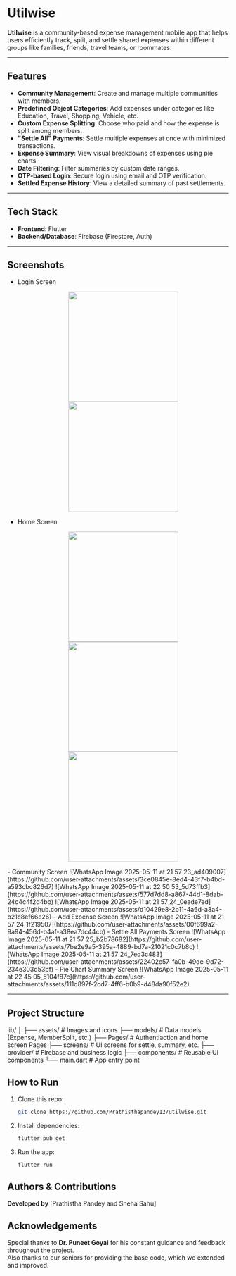 # Utilwise

**Utilwise** is a community-based expense management mobile app that helps users efficiently track, split, and settle shared expenses within different groups like families, friends, travel teams, or roommates.

---

## Features

- **Community Management**: Create and manage multiple communities with members.
- **Predefined Object Categories**: Add expenses under categories like Education, Travel, Shopping, Vehicle, etc.
- **Custom Expense Splitting**: Choose who paid and how the expense is split among members.
- **"Settle All" Payments**: Settle multiple expenses at once with minimized transactions.
- **Expense Summary**: View visual breakdowns of expenses using pie charts.
- **Date Filtering**: Filter summaries by custom date ranges.
- **OTP-based Login**: Secure login using email and OTP verification.
- **Settled Expense History**: View a detailed summary of past settlements.

---

## Tech Stack

- **Frontend**: Flutter
- **Backend/Database**: Firebase (Firestore, Auth)

---

## Screenshots
- Login Screen
  <p align="center">
  <img src="https://github.com/user-attachments/assets/02967631-78d8-4997-b07c-22603e58d004" width="250"/>
  <img src="https://github.com/user-attachments/assets/736e1a69-cd6c-4f6a-86fd-c236af919a49" width="250"/>
 </p>
 
- Home Screen
  <p align="center">
  <img src="https://github.com/user-attachments/assets/b9b0a063-c18d-43e6-b25e-9b2d78b809fc" width="250"/>
  <img src="https://github.com/user-attachments/assets/a689b80e-6a96-40cd-9699-453820e72b4e" width="250"/>
  <img src="https://github.com/user-attachments/assets/31e0473c-16d0-46c2-b3e3-63cbf9dec704" width="250"/>
 </p>
- Community Screen
  ![WhatsApp Image 2025-05-11 at 21 57 23_ad409007](https://github.com/user-attachments/assets/3ce0845e-8ed4-43f7-b4bd-a593cbc826d7)
  ![WhatsApp Image 2025-05-11 at 22 50 53_5d73ffb3](https://github.com/user-attachments/assets/577d7dd8-a867-44d1-8dab-24c4c4f2d4bb)
  ![WhatsApp Image 2025-05-11 at 21 57 24_0eade7ed](https://github.com/user-attachments/assets/d10429e8-2b11-4a6d-a3a4-b21c8ef66e26)
- Add Expense Screen
 ![WhatsApp Image 2025-05-11 at 21 57 24_1f219507](https://github.com/user-attachments/assets/00f699a2-9a94-456d-b4af-a38ea7dc44cb)
- Settle All Payments Screen
  ![WhatsApp Image 2025-05-11 at 21 57 25_b2b78682](https://github.com/user-attachments/assets/7be2e9a5-395a-4889-bd7a-21021c0c7b8c)
  ![WhatsApp Image 2025-05-11 at 21 57 24_7ed3c483](https://github.com/user-attachments/assets/22402c57-fa0b-49de-9d72-234e303d53bf)
- Pie Chart Summary Screen
  ![WhatsApp Image 2025-05-11 at 22 45 05_5104f87c](https://github.com/user-attachments/assets/111d897f-2cd7-4ff6-b0b9-d48da90f52e2)

---

## Project Structure
lib/
│
├── assets/ # Images and icons
├── models/ # Data models (Expense, MemberSplit, etc.)
├── Pages/ # Authentiaction and home screen Pages
├── screens/ # UI screens for settle, summary, etc.
├── provider/ # Firebase and business logic
├── components/ # Reusable UI components
└── main.dart # App entry point

## How to Run

1. Clone this repo:
   ```bash
   git clone https://github.com/Prathisthapandey12/utilwise.git
   ```
2. Install dependencies:
   ```bash
   flutter pub get
   ```
3. Run the app:
   ```bash
   flutter run
   ```

## Authors & Contributions

**Developed by** [Prathistha Pandey and Sneha Sahu] 

## Acknowledgements

Special thanks to **Dr. Puneet Goyal** for his constant guidance and feedback throughout the project.  
Also thanks to our seniors for providing the base code, which we extended and improved.



